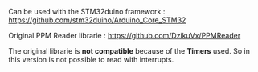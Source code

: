 Can be used with the STM32duino framework : https://github.com/stm32duino/Arduino_Core_STM32

Original PPM Reader librarie : https://github.com/DzikuVx/PPMReader

The original librarie is **not compatible** because of the **Timers** used. So in this version is not possible to read with interrupts.
